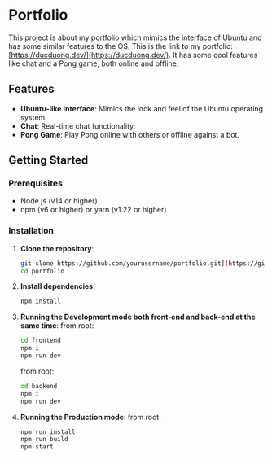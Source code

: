 # Portfolio

This project is about my portfolio which mimics the interface of Ubuntu and has some similar features to the OS. This is the link to my portfolio: [https://ducduong.dev/](https://ducduong.dev/). It has some cool features like chat and a Pong game, both online and offline.

## Features

- **Ubuntu-like Interface**: Mimics the look and feel of the Ubuntu operating system.
- **Chat**: Real-time chat functionality.
- **Pong Game**: Play Pong online with others or offline against a bot.

## Getting Started

### Prerequisites

- Node.js (v14 or higher)
- npm (v6 or higher) or yarn (v1.22 or higher)

### Installation

1. **Clone the repository**:
   ```sh
   git clone https://github.com/yourusername/portfolio.git](https://github.com/DucLUT/portfolioo.git
   cd portfolio
   ```
2. **Install dependencies**:
   ```sh
   npm install
   ```
3. **Running the Development mode both front-end and back-end at the same time**:
   from root:
   ```sh
   cd frontend
   npm i
   npm run dev
   ```
   from root:
   ```sh
   cd backend
   npm i
   npm run dev
   ```
4. **Running the Production mode**:
   from root:
   ```sh
   npm run install
   npm run build
   npm start
   ```
   
